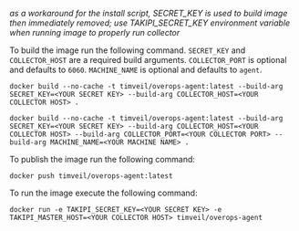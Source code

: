 *as a workaround for the install script, SECRET_KEY is used to build image then immediately removed; use TAKIPI_SECRET_KEY environment variable when running image to properly run collector*

To build the image run the following command. `SECRET_KEY` and `COLLECTOR_HOST` are a required build arguments.  `COLLECTOR_PORT` is optional and defaults to `6060`.  `MACHINE_NAME` is optional and defaults to `agent`.
```
docker build --no-cache -t timveil/overops-agent:latest --build-arg SECRET_KEY=<YOUR SECRET KEY> --build-arg COLLECTOR_HOST=<YOUR COLLECTOR HOST> .
```
```
docker build --no-cache -t timveil/overops-agent:latest --build-arg SECRET_KEY=<YOUR SECRET KEY> --build-arg COLLECTOR_HOST=<YOUR COLLECTOR HOST> --build-arg COLLECTOR_PORT=<YOUR COLLECTOR PORT> --build-arg MACHINE_NAME=<YOUR MACHINE NAME> .
```

To publish the image run the following command:
```
docker push timveil/overops-agent:latest
```

To run the image execute the following command:
```
docker run -e TAKIPI_SECRET_KEY=<YOUR SECRET KEY> -e TAKIPI_MASTER_HOST=<YOUR COLLECTOR HOST> timveil/overops-agent
```